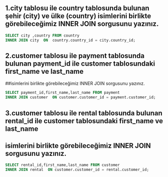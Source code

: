 
## 1.city tablosu ile country tablosunda bulunan şehir (city) ve ülke (country) isimlerini birlikte görebileceğimiz INNER JOIN sorgusunu yazınız.

```sql
SELECT city ,country FROM country
INNER JOIN city  ON  country.country_id = city.country_id;
```

## 2.customer tablosu ile payment tablosunda bulunan payment_id ile customer tablosundaki first_name ve last_name
##isimlerini birlikte görebileceğimiz INNER JOIN sorgusunu yazınız.

```sql
SELECT payment_id,first_name,last_name FROM payment
INNER JOIN customer  ON customer.customer_id = payment.customer_id;
```


## 3.customer tablosu ile rental tablosunda bulunan rental_id ile customer tablosundaki first_name ve last_name
## isimlerini birlikte görebileceğimiz INNER JOIN sorgusunu yazınız.

```sql
SELECT rental_id,first_name,last_name FROM customer
INNER JOIN rental  ON customer.customer_id = rental.customer_id;
```
